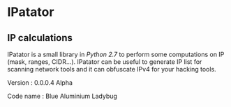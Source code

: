 # IPatator
## IP calculations


IPatator is a small library in _Python 2.7_ to perform some computations on IP (mask, ranges, CIDR...).
IPatator can be useful to generate IP list for scanning network tools and it can obfuscate IPv4 for your hacking tools.

Version : 0.0.0.4 Alpha

Code name : Blue ﻿Aluminium Ladybug

